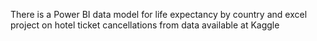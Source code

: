 There is a Power BI data model for life expectancy by country and excel project on hotel ticket cancellations from data available at Kaggle
